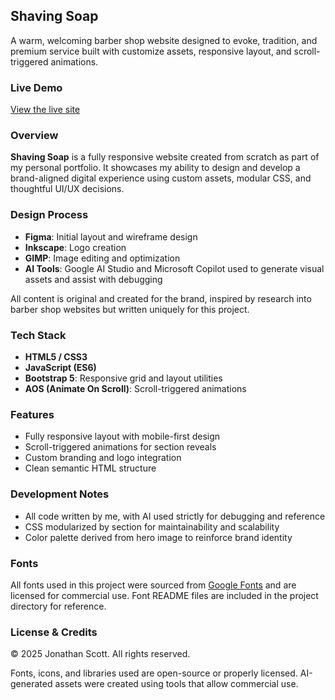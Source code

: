 ##  Shaving Soap

A warm, welcoming barber shop website designed to evoke, tradition, and premium service built with customize assets, responsive layout, and scroll-triggered animations.


### Live Demo
[View the live site](https://shaving-soap.netlify.app/)

### Overview

**Shaving Soap** is a fully responsive website created from scratch as part of my personal portfolio. It showcases my ability to design and develop a brand-aligned digital experience using custom assets, modular CSS, and thoughtful UI/UX decisions.

### Design Process

- **Figma**: Initial layout and wireframe design
- **Inkscape**: Logo creation
- **GIMP**: Image editing and optimization
- **AI Tools**: Google AI Studio and Microsoft Copilot used to generate visual assets and assist with debugging

All content is original and created for the brand, inspired by research into barber shop websites but written uniquely for this project.

### Tech Stack

- **HTML5 / CSS3**
- **JavaScript (ES6)**
- **Bootstrap 5**: Responsive grid and layout utilities
- **AOS (Animate On Scroll)**: Scroll-triggered animations


### Features

- Fully responsive layout with mobile-first design
- Scroll-triggered animations for section reveals
- Custom branding and logo integration
- Clean semantic HTML structure

### Development Notes

- All code written by me, with AI used strictly for debugging and reference
- CSS modularized by section for maintainability and scalability
- Color palette derived from hero image to reinforce brand identity

###  Fonts

All fonts used in this project were sourced from [Google Fonts](https://fonts.google.com) and are licensed for commercial use. Font README files are included in the project directory for reference.


### License & Credits

© 2025 Jonathan Scott. All rights reserved.

Fonts, icons, and libraries used are open-source or properly licensed. AI-generated assets were created using tools that allow commercial use.
